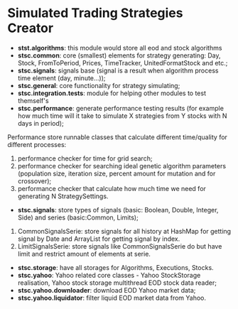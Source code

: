 Simulated Trading Strategies Creator
====================================

 - **stst.algorithms**: this module would store all eod and stock algorithms
 - **stsc.common**: core (smallest) elements for strategy generating: Day, Stock, FromToPeriod, Prices, TimeTracker, UnitedFormatStock and etc.;
 - **stsc.signals**: signals base (signal is a result when algorithm process time element (day, minute...));
 - **stsc.general**: core functionality for strategy simulating;
 - **stsc.integration.tests**: module for helping other modules to test themself's
 - **stsc.performance**: generate performance testing results (for example how much time will it take to simulate X strategies from Y stocks with N days in period);

Performance store runnable classes that calculate different time/quality for different processes:
1) performance checker for time for grid search;
2) performance checker for searching ideal genetic algorithm parameters (population size, iteration size, percent amount for mutation and for crossover);
3) performance checker that calculate how much time we need for generating N StrategySettings.

 - **stsc.signals**: store types of signals (basic: Boolean, Double, Integer, Side) and series (basic:Common, Limits);

1) CommonSignalsSerie: store signals for all history at HashMap for getting signal by Date and ArrayList for getting signal by index.
2) LimitSignalsSerie: store signals like CommonSignalsSerie do but have limit and restrict amount of elements at serie.

 - **stsc.storage**: have all storages for Algorithms, Executions, Stocks.
 - **stsc.yahoo**: Yahoo related core classes - Yahoo StockStorage realisation, Yahoo stock storage multithread EOD stock data reader;
 - **stsc.yahoo.downloader**: download EOD Yahoo market data;
 - **stsc.yahoo.liquidator**: filter liquid EOD market data from Yahoo.

